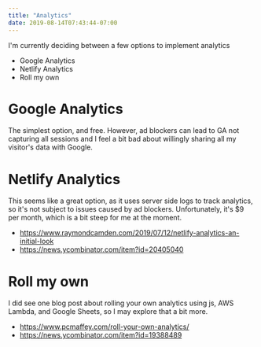 ```yaml
---
title: "Analytics"
date: 2019-08-14T07:43:44-07:00
---
```


I'm currently deciding between a few options to implement analytics

- Google Analytics
- Netlify Analytics
- Roll my own

# Google Analytics

The simplest option, and free. However, ad blockers can lead to GA not capturing all sessions and I feel a bit bad about willingly sharing all my visitor's data with Google.

# Netlify Analytics

This seems like a great option, as it uses server side logs to track analytics, so it's not subject to issues caused by ad blockers. Unfortunately, it's $9 per month, which is a bit steep for me at the moment.

- https://www.raymondcamden.com/2019/07/12/netlify-analytics-an-initial-look
- https://news.ycombinator.com/item?id=20405040

# Roll my own

I did see one blog post about rolling your own analytics using js, AWS Lambda, and Google Sheets, so I may explore that a bit more.

- https://www.pcmaffey.com/roll-your-own-analytics/
- https://news.ycombinator.com/item?id=19388489
